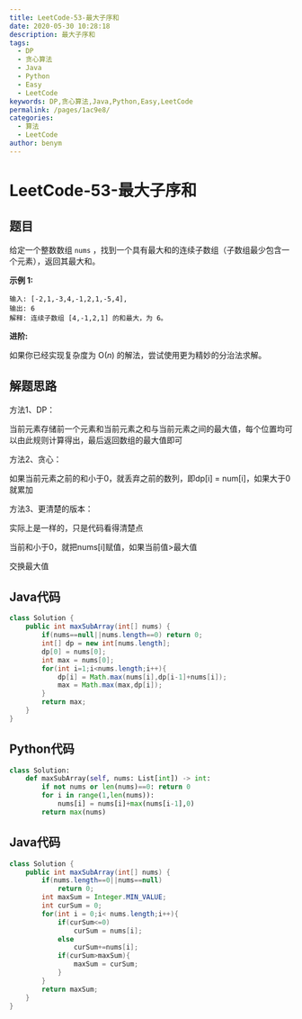 ```yaml
---
title: LeetCode-53-最大子序和
date: 2020-05-30 10:28:18
description: 最大子序和
tags: 
  - DP
  - 贪心算法
  - Java
  - Python
  - Easy
  - LeetCode
keywords: DP,贪心算法,Java,Python,Easy,LeetCode
permalink: /pages/1ac9e8/
categories: 
  - 算法
  - LeetCode
author: benym
---
```


# LeetCode-53-最大子序和

## 题目

给定一个整数数组 `nums` ，找到一个具有最大和的连续子数组（子数组最少包含一个元素），返回其最大和。

**示例 1:**

```
输入: [-2,1,-3,4,-1,2,1,-5,4],
输出: 6
解释: 连续子数组 [4,-1,2,1] 的和最大，为 6。
```

**进阶:**

如果你已经实现复杂度为 O(*n*) 的解法，尝试使用更为精妙的分治法求解。

## 解题思路

方法1、DP：

当前元素存储前一个元素和当前元素之和与当前元素之间的最大值，每个位置均可以由此规则计算得出，最后返回数组的最大值即可

方法2、贪心：

如果当前元素之前的和小于0，就丢弃之前的数列，即dp[i] = num[i]，如果大于0就累加

方法3、更清楚的版本：

实际上是一样的，只是代码看得清楚点

当前和小于0，就把nums[i]赋值，如果当前值>最大值

交换最大值

## Java代码

```java
class Solution {
    public int maxSubArray(int[] nums) {
        if(nums==null||nums.length==0) return 0;
        int[] dp = new int[nums.length];
        dp[0] = nums[0];
        int max = nums[0];
        for(int i=1;i<nums.length;i++){
            dp[i] = Math.max(nums[i],dp[i-1]+nums[i]);
            max = Math.max(max,dp[i]);
        }
        return max;
    }
}
```

## Python代码

```python
class Solution:
    def maxSubArray(self, nums: List[int]) -> int:
        if not nums or len(nums)==0: return 0
        for i in range(1,len(nums)):
            nums[i] = nums[i]+max(nums[i-1],0)
        return max(nums)
```
## Java代码

```java
class Solution {
    public int maxSubArray(int[] nums) {
        if(nums.length==0||nums==null)
            return 0;
        int maxSum = Integer.MIN_VALUE;
        int curSum = 0;
        for(int i = 0;i< nums.length;i++){
            if(curSum<=0)
                curSum = nums[i];
            else
                curSum+=nums[i];
            if(curSum>maxSum){
                maxSum = curSum;
            }
        }
        return maxSum;
    }
}
```

